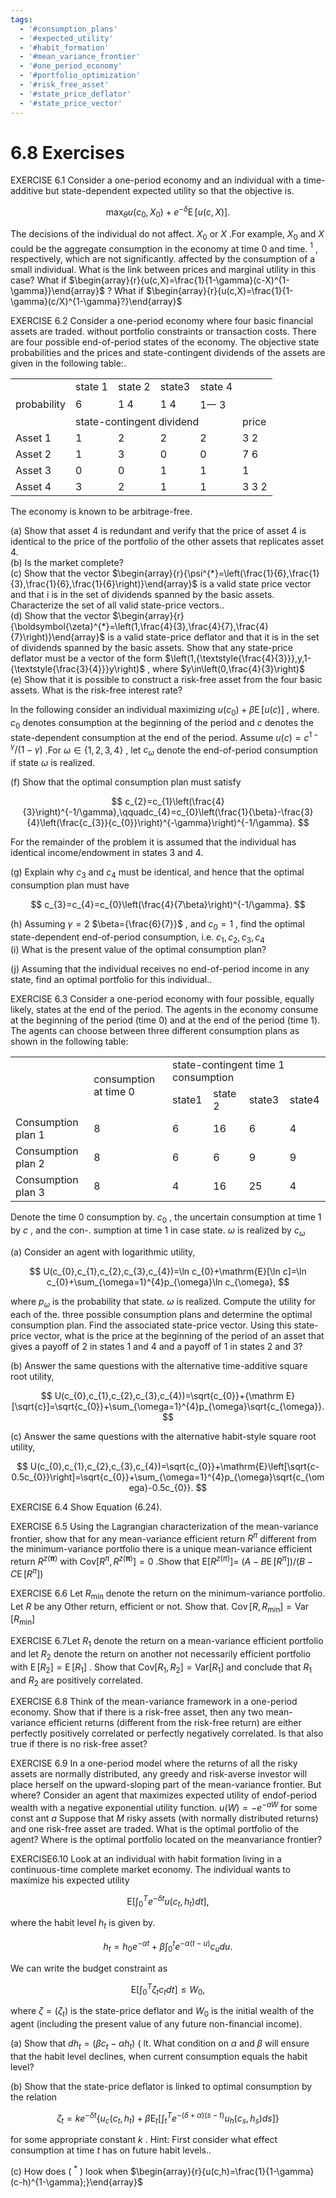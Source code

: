 ```yaml
---
tags:
  - '#consumption_plans'
  - '#expected_utility'
  - '#habit_formation'
  - '#mean_variance_frontier'
  - '#one_period_economy'
  - '#portfolio_optimization'
  - '#risk_free_asset'
  - '#state_price_deflator'
  - '#state_price_vector'
---
```

# 6.8 Exercises  

EXERCISE 6.1 Consider a one-period economy and an individual with a time-additive but state-dependent expected utility so that the objective is.  

$$
\operatorname*{max}_{\theta}u(c_{0},X_{0})+e^{-\delta}\operatorname{E}[u(c,X)].
$$  

The decisions of the individual do not affect. $X_{0}$ or $X$ .For example, $X_{0}$ and $X$ could be the aggregate consumption in the economy at time 0 and time. $^{1}$ , respectively, which are not significantly. affected by the consumption of a small individual. What is the link between prices and marginal utility in this case? What if $\begin{array}{r}{u(c,X)=\frac{1}{1-\gamma}(c-X)^{1-\gamma}}\end{array}$ ? What if $\begin{array}{r}{u(c,X)=\frac{1}{1-\gamma}(c/X)^{1-\gamma}?}\end{array}$  

EXERCISE 6.2  Consider a one-period economy where four basic financial assets are traded. without portfolio constraints or transaction costs. There are four possible end-of-period states of the economy. The objective state probabilities and the prices and state-contingent dividends of the assets are given in the following table:.  

<html><body><table><tr><td></td><td>state 1</td><td>state 2</td><td>state3</td><td>state 4</td><td></td></tr><tr><td>probability</td><td>6</td><td>1 4</td><td>1 4</td><td>1一 3</td><td></td></tr><tr><td></td><td colspan="4">state-contingent dividend</td><td>price</td></tr><tr><td>Asset 1</td><td>1</td><td>2</td><td>2</td><td>2</td><td>3 2</td></tr><tr><td>Asset 2</td><td>1</td><td>3</td><td>0</td><td>0</td><td>7 6</td></tr><tr><td>Asset 3</td><td>0</td><td>0</td><td>1</td><td>1</td><td>1</td></tr><tr><td>Asset 4</td><td>3</td><td>2</td><td>1</td><td>1</td><td>3 3 2</td></tr></table></body></html>  

The economy is known to be arbitrage-free.  

(a) Show that asset 4 is redundant and verify that the price of asset 4 is identical to the price of the portfolio of the other assets that replicates asset 4.   
(b) Is the market complete?   
(c) Show that the vector $\begin{array}{r}{\psi^{*}=\left(\frac{1}{6},\frac{1}{3},\frac{1}{6},\frac{1}{6}\right)}\end{array}$ is a valid state price vector and that i is in the set of dividends spanned by the basic assets. Characterize the set of all valid state-price vectors..   
(d) Show that the vector $\begin{array}{r}{\boldsymbol{\zeta}^{*}=\left(1,\frac{4}{3},\frac{4}{7},\frac{4}{7}\right)}\end{array}$ is a valid state-price deflator and that it is in the set of dividends spanned by the basic assets. Show that any state-price deflator must be a vector of the form $\left(1,{\textstyle{\frac{4}{3}}},y,1-{\textstyle{\frac{3}{4}}}y\right)$ , where $y\in\left(0,\frac{4}{3}\right)$   
(e) Show that it is possible to construct a risk-free asset from the four basic assets. What is the risk-free interest rate?  

In the following consider an individual maximizing $u(c_{0})+\beta\operatorname{E}[u(c)]$ , where. $c_{0}$ denotes consumption at the beginning of the period and $c$ denotes the state-dependent consumption at the end of the period. Assume $u(c)=c^{1-\gamma}/(1-\gamma)$ .For $\omega\in\{1,2,3,4\}$ , let $c_{\omega}$ denote the end-of-period consumption if state $\omega$ is realized.  

(f) Show that the optimal consumption plan must satisfy  

$$
c_{2}=c_{1}\left(\frac{4}{3}\right)^{-1/\gamma},\qquadc_{4}=c_{0}\left(\frac{1}{\beta}-\frac{3}{4}\left(\frac{c_{3}}{c_{0}}\right)^{-\gamma}\right)^{-1/\gamma}.
$$  

For the remainder of the problem it is assumed that the individual has identical income/endowment in states 3 and 4.  

(g) Explain why $c_{3}$ and $c_{4}$ must be identical, and hence that the optimal consumption plan must have  

$$
c_{3}=c_{4}=c_{0}\left(\frac{4}{7\beta}\right)^{-1/\gamma}.
$$  

(h) Assuming $\gamma=2$ $\beta={\frac{6}{7}}$ , and $c_{0}=1$ , find the optimal state-dependent end-of-period consumption, i.e. $c_{1},c_{2},c_{3},c_{4}$   
(i) What is the present value of the optimal consumption plan?  

(j) Assuming that the individual receives no end-of-period income in any state, find an optimal portfolio for this individual..  

EXERCISE 6.3 Consider a one-period economy with four possible, equally likely, states at the end of the period. The agents in the economy consume at the beginning of the period (time 0) and at the end of the period (time 1). The agents can choose between three different consumption plans as shown in the following table:  

<html><body><table><tr><td rowspan="2"></td><td rowspan="2">consumption at time 0</td><td colspan="4">state-contingent time 1 consumption</td></tr><tr><td>state1</td><td>state 2</td><td>state3</td><td>state4</td></tr><tr><td>Consumption plan 1</td><td>8</td><td>6</td><td>16</td><td>6</td><td>4</td></tr><tr><td>Consumption plan 2</td><td>8</td><td>6</td><td>6</td><td>9</td><td>9</td></tr><tr><td>Consumption plan 3</td><td>8</td><td>4</td><td>16</td><td>25</td><td>4</td></tr></table></body></html>  

Denote the time 0 consumption by. $c_{0}$ , the uncertain consumption at time 1 by $c$ , and the con-. sumption at time 1 in case state. $\omega$ is realized by $c_{\omega}$  

(a) Consider an agent with logarithmic utility,  

$$
U(c_{0},c_{1},c_{2},c_{3},c_{4})=\ln c_{0}+\mathrm{E}[\ln c]=\ln c_{0}+\sum_{\omega=1}^{4}p_{\omega}\ln c_{\omega},
$$  

where $p_{\omega}$ is the probability that state. $\omega$ is realized. Compute the utility for each of the. three possible consumption plans and determine the optimal consumption plan. Find the associated state-price vector. Using this state-price vector, what is the price at the beginning of the period of an asset that gives a payoff of 2 in states 1 and 4 and a payoff of 1 in states 2 and 3?  

(b) Answer the same questions with the alternative time-additive square root utility,  

$$
U(c_{0},c_{1},c_{2},c_{3},c_{4})=\sqrt{c_{0}}+{\mathrm E}[\sqrt{c}]=\sqrt{c_{0}}+\sum_{\omega=1}^{4}p_{\omega}\sqrt{c_{\omega}}.
$$  

(c) Answer the same questions with the alternative habit-style square root utility,  

$$
U(c_{0},c_{1},c_{2},c_{3},c_{4})=\sqrt{c_{0}}+\mathrm{E}\left[\sqrt{c-0.5c_{0}}\right]=\sqrt{c_{0}}+\sum_{\omega=1}^{4}p_{\omega}\sqrt{c_{\omega}-0.5c_{0}}.
$$  

EXERCISE 6.4 Show Equation (6.24).  

EXERCISE 6.5 Using the Lagrangian characterization of the mean-variance frontier, show that for any mean-variance efficient return $R^{\pi}$ different from the minimum-variance portfolio there is a unique mean-variance efficient return $R^{z(\pmb{\pi})}$ with $\mathrm{Cov}[R^{\pi},R^{z(\pmb{\pi})}]=0$ .Show that $\mathrm{E}[R^{z(\pi)}]=$ $(A-B\operatorname{E}[R^{\pi}])/(B-C\operatorname{E}[R^{\pi}])$  

EXERCISE 6.6 Let $R_{\mathrm{min}}$ denote the return on the minimum-variance portfolio. Let $R$ be any Other return, efficient or not. Show that. $\operatorname{Cov}[R,R_{\mathrm{min}}]=\operatorname{Var}[R_{\mathrm{min}}]$  

EXERCISE 6.7Let $R_{1}$ denote the return on a mean-variance efficient portfolio and let $R_{2}$ denote the return on another not necessarily efficient portfolio with $\operatorname{E}[R_{2}]=\operatorname{E}[R_{1}]$ . Show that $\mathrm{Cov}[R_{1},R_{2}]=\mathrm{Var}[R_{1}]$ and conclude that $R_{1}$ and $R_{2}$ are positively correlated.  

EXERCISE 6.8 Think of the mean-variance framework in a one-period economy. Show that if there is a risk-free asset, then any two mean-variance efficient returns (different from the risk-free return) are either perfectly positively correlated or perfectly negatively correlated. Is that also true if there is no risk-free asset?  

EXERCISE 6.9 In a one-period model where the returns of all the risky assets are normally distributed, any greedy and risk-averse investor will place herself on the upward-sloping part of the mean-variance frontier. But where? Consider an agent that maximizes expected utility of endof-period wealth with a negative exponential utility function. $u(W)=-e^{-a W}$ for some const ant $a$ Suppose that $M$ risky assets (with normally distributed returns) and one risk-free asset are traded. What is the optimal portfolio of the agent? Where is the optimal portfolio located on the meanvariance frontier?  

EXERCISE6.10 Look at an individual with habit formation living in a continuous-time complete market economy. The individual wants to maximize his expected utility  

$$
\mathrm{E}\left[\int_{0}^{T}e^{-\delta t}u(c_{t},h_{t})d t\right],
$$  

where the habit level $h_{t}$ is given by.  

$$
h_{t}=h_{0}e^{-\alpha t}+\beta\int_{0}^{t}e^{-\alpha(t-u)}c_{u}d u.
$$  

We can write the budget constraint as  

$$
\mathrm{E}\left[\int_{0}^{T}\zeta_{t}c_{t}d t\right]\leq W_{0},
$$  

where $\zeta=\left(\zeta_{t}\right)$ is the state-price deflator and $W_{0}$ is the initial wealth of the agent (including the present value of any future non-financial income).  

(a) Show that $d h_{t}=(\beta c_{t}-\alpha h_{t})~($ lt. What condition on $\alpha$ and $\beta$ will ensure that the habit level declines, when current consumption equals the habit level?  

(b) Show that the state-price deflator is linked to optimal consumption by the relation  

$$
\zeta_{t}=k e^{-\delta t}\left\{u_{c}(c_{t},h_{t})+\beta\operatorname{E}_{t}\left[\int_{t}^{T}e^{-(\delta+\alpha)(s-t)}u_{h}(c_{s},h_{s})d s\right]\right\}
$$  

for some appropriate constant $k$ . Hint: First consider what effect consumption at time $t$ has on future habit levels..  

(c) How does ( $^*$ ) look when $\begin{array}{r}{u(c,h)=\frac{1}{1-\gamma}(c-h)^{1-\gamma};}\end{array}$  
